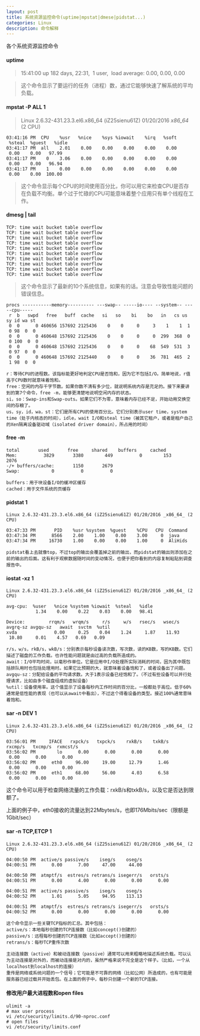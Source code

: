 ```yaml
---
layout: post
title: 系统资源监控命令(uptime|mpstat|dmese|pidstat...)
categories: Linux
description: 命令解释
---
```


各个系统资源监控命令

#### uptime
> 15:41:00 up 182 days, 22:31,  1 user,  load average: 0.00, 0.00, 0.00

> 这个命令显示了要运行的任务（进程）数，通过它能够快速了解系统的平均负载。

#### mpstat -P ALL 1

> Linux 2.6.32-431.23.3.el6.x86_64 (iZ25sienu61Z) 01/20/2016 _x86_64_	(2 CPU)

```wiki
03:41:16 PM  CPU    %usr   %nice    %sys %iowait    %irq   %soft  %steal  %guest   %idle
03:41:17 PM  all    2.01    0.00    0.00    0.00    0.00    0.00    0.00    0.00   97.99
03:41:17 PM    0    3.06    0.00    0.00    0.00    0.00    0.00    0.00    0.00   96.94
03:41:17 PM    1    0.00    0.00    0.00    0.00    0.00    0.00    0.00    0.00  100.00
```
> 这个命令显示每个CPU的时间使用百分比，你可以用它来检查CPU是否存在负载不均衡。单个过于忙碌的CPU可能意味着整个应用只有单个线程在工作。

#### dmesg | tail
```shell
TCP: time wait bucket table overflow
TCP: time wait bucket table overflow
TCP: time wait bucket table overflow
TCP: time wait bucket table overflow
TCP: time wait bucket table overflow
TCP: time wait bucket table overflow
TCP: time wait bucket table overflow
TCP: time wait bucket table overflow
TCP: time wait bucket table overflow
TCP: time wait bucket table overflow
```
> 这个命令显示了最新的10个系统信息，如果有的话。注意会导致性能问题的错误信息。


```shell
procs -----------memory---------- ---swap-- -----io---- --system-- -----cpu-----
 r  b   swpd   free   buff  cache   si   so    bi    bo   in   cs us sy id wa st
 0  0      0 460656 157692 2125436    0    0     0     3    1    1  1  0 98  0  0
 0  0      0 460648 157692 2125436    0    0     0     0  299  368  0  0 100  0  0
 0  0      0 460648 157692 2125436    0    0     0    68  549  531  3  0 97  0  0
 0  0      0 460648 157692 2125440    0    0     0    36  781  465  2  1 98  0  0
```
```wiki
r：等待CPU的进程数。该指标能更好地判定CPU是否饱和，因为它不包括I/O。简单地说，r值高于CPU数时就意味着饱和。
free：空闲的内存千字节数。如果你数不清有多少位，就说明系统内存是充足的。接下来要讲到的第7个命令，free -m，能够更清楚地说明空闲内存的状态。
si，so：Swap-ins和Swap-outs。如果它们不为零，意味着内存已经不足，开始动用交换空间的存粮了。
us，sy，id，wa，st：它们是所有CPU的使用百分比。它们分别表示user time，system time（处于内核态的时间），idle，wait I/O和steal time（被其它租户，或者是租户自己的Xen隔离设备驱动域（isolated driver domain），所占用的时间）
```

#### free -m
```shell
total       used       free     shared    buffers     cached
Mem:          3829       3380        449          0        153       2076
-/+ buffers/cache:       1150       2679
Swap:            0          0          0
```
```wiki
buffers：用于块设备I/O的缓冲区缓存
cached：用于文件系统的页缓存
```

#### pidstat 1
```shell
Linux 2.6.32-431.23.3.el6.x86_64 (iZ25sienu61Z) 01/20/2016 _x86_64_	(2 CPU)

03:47:33 PM       PID    %usr %system  %guest    %CPU   CPU  Command
03:47:34 PM      8566    2.00    1.00    0.00    3.00     0  java
03:47:34 PM     16730    1.00    0.00    0.00    1.00     0  AliHids
```
```wiki
pidstat看上去就像top，不过top的输出会覆盖掉之前的输出，而pidstat的输出则添加在之前的输出的后面。这有利于观察数据随时间的变动情况，也便于把你看到的内容复制粘贴到调查报告中。
```

#### iostat -xz 1
```shell
Linux 2.6.32-431.23.3.el6.x86_64 (iZ25sienu61Z) 01/20/2016 _x86_64_	(2 CPU)

avg-cpu:  %user   %nice %system %iowait  %steal   %idle
           1.34    0.00    0.22    0.03    0.00   98.41

Device:         rrqm/s   wrqm/s     r/s     w/s   rsec/s   wsec/s avgrq-sz avgqu-sz   await  svctm  %util
xvda              0.00     0.25    0.04    1.24     1.87    11.93    10.80     0.01    4.57   0.69   0.09
```
```wiki
r/s，w/s，rkB/s，wkB/s：分别表示每秒设备读次数，写次数，读的KB数，写的KB数。它们描述了磁盘的工作负载。也许性能问题就是由过高的负载所造成的。
await：I/O平均时间，以毫秒作单位。它是应用中I/O处理所实际消耗的时间，因为其中既包括排队用时也包括处理用时。如果它比预期的大，就意味着设备饱和了，或者设备出了问题。
avgqu-sz：分配给设备的平均请求数。大于1表示设备已经饱和了。（不过有些设备可以并行处理请求，比如由多个磁盘组成的虚拟设备）
%util：设备使用率。这个值显示了设备每秒内工作时间的百分比，一般都处于高位。低于60%通常是低性能的表现（也可以从await中看出），不过这个得看设备的类型。接近100%通常意味着饱和。
```

#### sar -n DEV 1
```shell
Linux 2.6.32-431.23.3.el6.x86_64 (iZ25sienu61Z) 01/20/2016 _x86_64_	(2 CPU)

03:56:01 PM     IFACE   rxpck/s   txpck/s    rxkB/s    txkB/s   rxcmp/s   txcmp/s  rxmcst/s
03:56:02 PM        lo      0.00      0.00      0.00      0.00      0.00      0.00      0.00
03:56:02 PM      eth0     96.00     19.00     12.79      1.46      0.00      0.00      0.00
03:56:02 PM      eth1     68.00     56.00      4.03      6.58      0.00      0.00      0.00
```
这个命令可以用于检查网络流量的工作负载：rxkB/s和txkB/s，以及它是否达到限额了。

上面的例子中，eth0接收的流量达到22Mbytes/s，也即176Mbits/sec（限额是1Gbit/sec）


#### sar -n TCP,ETCP 1
```shell
Linux 2.6.32-431.23.3.el6.x86_64 (iZ25sienu61Z) 01/20/2016 _x86_64_	(2 CPU)

04:00:50 PM  active/s passive/s    iseg/s    oseg/s
04:00:51 PM      0.00      7.00     47.00     44.00

04:00:50 PM  atmptf/s  estres/s retrans/s isegerr/s   orsts/s
04:00:51 PM      0.00      4.00      0.00      0.00      0.00

04:00:51 PM  active/s passive/s    iseg/s    oseg/s
04:00:52 PM      1.01      5.05     94.95    113.13

04:00:51 PM  atmptf/s  estres/s retrans/s isegerr/s   orsts/s
04:00:52 PM      0.00      0.00      0.00      0.00      0.00
```
```wiki
这个命令显示一些关键TCP指标的汇总。其中包括：
active/s：本地每秒创建的TCP连接数（比如concept()创建的）
passive/s：远程每秒创建的TCP连接数（比如accept()创建的）
retrans/s：每秒TCP重传次数

主动连接数（active）和被动连接数（passive）通常可以用来粗略地描述系统负载。可以认为主动连接是对外的，而被动连接是对内的，虽然严格来说不完全是这个样子。（比如，一个从localhost到localhost的连接）
重传是网络或系统问题的一个信号；它可能是不可靠的网络（比如公网）所造成的，也有可能是服务器已经过载并开始丢包。在上面的例子中，每秒只创建一个新的TCP连接。
```


#### 修改用户最大进程数和open files
```shell
ulimit -a
# max user process
vi /etc/security/limits.d/90-nproc.conf
# open files
vi /etc/security/limits.conf
```
